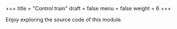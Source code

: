 +++
title = "Control train"
draft = false
menu = false
weight = 6
+++

Enjoy exploring the source code of this module.